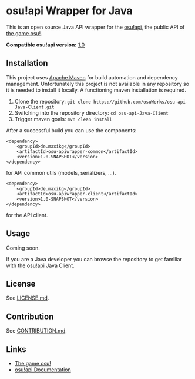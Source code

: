# osu!api Wrapper for Java

This is an open source Java API wrapper for the [osu!api](http://osu.ppy.sh/api), the public API of
[the game osu!](http://osu.ppy.sh).

**Compatible osu!api version:** [1.0](https://github.com/peppy/osu-api/wiki)

## Installation

This project uses [Apache Maven](https://maven.apache.org/) for build automation and dependency management.
Unfortunately this project is not available in any repository so it is needed to install it locally. A functioning maven
installation is required.

 1. Clone the repository: `git clone https://github.com/osuWorks/osu-api-Java-Client.git`
 2. Switching into the repository directory: `cd osu-api-Java-Client`
 3. Trigger maven goals: `mvn clean install`

After a successful build you can use the components:

```
<dependency>
    <groupId>de.maxikg</groupId>
    <artifactId>osu-apiwrapper-common</artifactId>
    <version>1.0-SNAPSHOT</version>
</dependency>
```
for API common utils (models, serializers, ...).

```
<dependency>
    <groupId>de.maxikg</groupId>
    <artifactId>osu-apiwrapper-client</artifactId>
    <version>1.0-SNAPSHOT</version>
</dependency>
```
for the API client.

## Usage

Coming soon.

If you are a Java developer you can browse the repository to get familiar with the osu!api Java Client.

## License

See [LICENSE.md](./LICENSE.md).

## Contribution

See [CONTRIBUTION.md](./CONTRIBUTE.md).

## Links

 * [The game osu!](http://osu.ppy.sh)
 * [osu!api Documentation](https://github.com/peppy/osu-api/wiki)